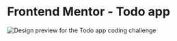 # Frontend Mentor - Todo app

![Design preview for the Todo app coding challenge](./design/desktop-preview.jpg)



